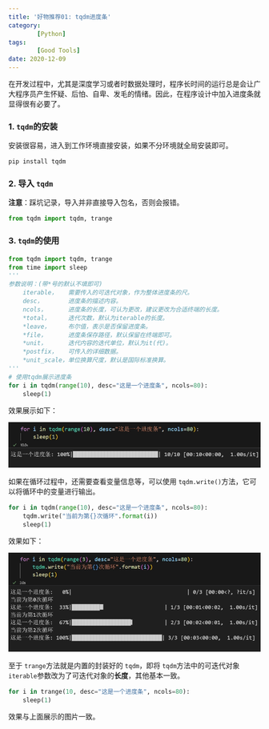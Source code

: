 ```yaml
---
title: '好物推荐01: tqdm进度条'
category: 
        [Python]
tags: 
        [Good Tools]
date: 2020-12-09
---
```

在开发过程中，尤其是深度学习或者时数据处理时，程序长时间的运行总是会让广大程序员产生怀疑、后怕、自卑、发毛的情绪。因此，在程序设计中加入进度条就显得很有必要了。

### 1. `tqdm`的安装

安装很容易，进入到工作环境直接安装，如果不分环境就全局安装即可。

```bash
pip install tqdm
```

### 2. 导入 `tqdm`

 **注意**：踩坑记录，导入并非直接导入包名，否则会报错。

```python
from tqdm import tqdm, trange
```

### 3. `tqdm`的使用

```python
from tqdm import tqdm, trange
from time import sleep
'''
参数说明：(带*号的默认不填即可)
    iterable，   需要传入的可迭代对象，作为整体进度条的尺。
    desc，       进度条的描述内容。
    ncols，      进度条的长度，可认为更改，建议更改为合适终端的长度。
    *total，     迭代次数，默认为iterable的长度。
    *leave，     布尔值，表示是否保留进度条。
    *file，      进度条保存路径，默认保留在终端即可。
    *unit，      迭代内容的迭代单位，默认为it(代)。
    *postfix，   可传入的详细数据。
    *unit_scale，单位换算尺度，默认是国际标准换算。
'''
# 使用tqdm展示进度条
for i in tqdm(range(10), desc="这是一个进度条", ncols=80):
    sleep(1)
```

效果展示如下：

![tqdm](../Photos/3.Recommend01_tqdm/tqdm-process-letter.png)

如果在循环过程中，还需要查看变量信息等，可以使用 `tqdm.write()`方法，它可以将循环中的变量进行输出。

```python
for i in tqdm(range(10), desc="这是一个进度条", ncols=80):
    tqdm.write("当前为第{}次循环".format(i))
    sleep(1)
```

效果如下：

![tqdm](../Photos/3.Recommend01_tqdm/tqdm-write.png)

至于 `trange`方法就是内置的封装好的 `tqdm`，即将 `tqdm`方法中的可迭代对象 `iterable`参数改为了可迭代对象的**长度**，其他基本一致。

```python
for i in trange(10, desc="这是一个进度条", ncols=80):
    sleep(1)
```

效果与上面展示的图片一致。
